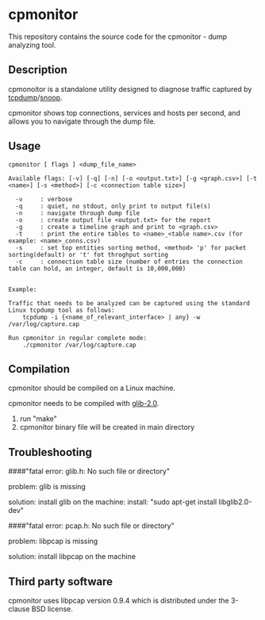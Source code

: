 # cpmonitor

This repository contains the source code for the cpmonitor - dump analyzing tool.


## Description

cpmonoitor is a standalone utility designed to diagnose traffic captured by [tcpdump](www.tcpdump.org)/[snoop](http://snoopwpf.codeplex.com/).

cpmonitor shows top connections, services and hosts per second, and allows you to navigate through the dump file. 


## Usage

    cpmonitor [ flags ] <dump_file_name>

    Available flags: [-v] [-q] [-n] [-o <output.txt>] [-g <graph.csv>] [-t <name>] [-s <method>] [-c <connection table size>]

      -v     : verbose
      -q     : quiet, no stdout, only print to output file(s)
      -n     : navigate through dump file
      -o     : create output file <output.txt> for the report
      -g     : create a timeline graph and print to <graph.csv>
      -t     : print the entire tables to <name>_<table name>.csv (for example: <name>_conns.csv)
      -s     : set top entities sorting method, <method> 'p' for packet sorting(default) or 't' fot throghput sorting
      -c     : connection table size (number of entries the connection table can hold, an integer, default is 10,000,000)


	Example:

	Traffic that needs to be analyzed can be captured using the standard Linux tcpdump tool as follows:
		tcpdump -i {<name_of_relevant_interface> | any} -w /var/log/capture.cap

	Run cpmonitor in regular complete mode:
		./cpmonitor /var/log/capture.cap

  
## Compilation

cpmonitor should be compiled on a Linux machine.

cpmonitor needs to be compiled with [glib-2.0](https://developer.gnome.org/glib/).

1. run "make"
2. cpmonitor binary file will be created in main directory


## Troubleshooting

####"fatal error: glib.h: No such file or directory"

problem: glib is missing

solution: install glib on the machine: install: "sudo apt-get install libglib2.0-dev"



####"fatal error: pcap.h: No such file or directory"

problem: libpcap is missing

solution: install libpcap on the machine


## Third party software

cpmonitor uses libpcap version 0.9.4 which is distributed under the 3-clause BSD license.
